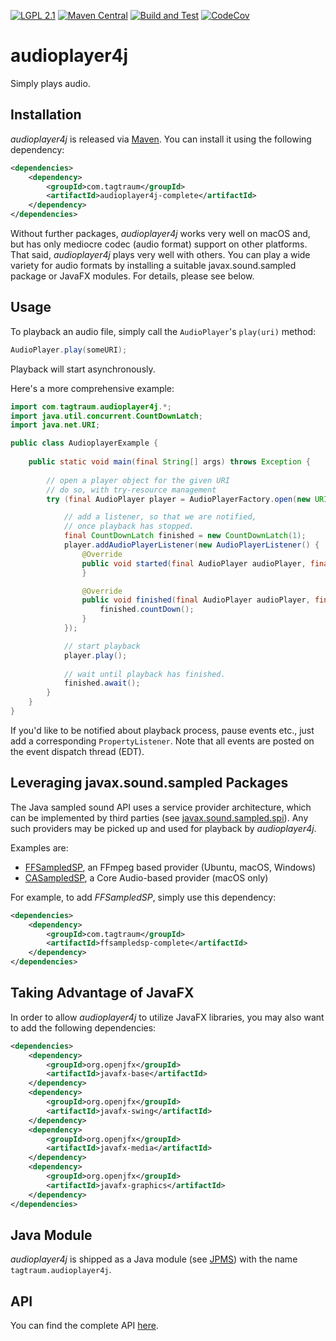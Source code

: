 [![LGPL 2.1](https://img.shields.io/badge/License-LGPL_2.1-blue.svg)](https://www.gnu.org/licenses/old-licenses/lgpl-2.1.html)
[![Maven Central](https://maven-badges.herokuapp.com/maven-central/com.tagtraum/audioplayer4j/badge.svg)](https://maven-badges.herokuapp.com/maven-central/com.tagtraum/audioplayer4j)
[![Build and Test](https://github.com/hendriks73/audioplayer4j/workflows/Build%20and%20Test/badge.svg)](https://github.com/hendriks73/audioplayer4j/actions)
[![CodeCov](https://codecov.io/gh/hendriks73/audioplayer4j/branch/main/graph/badge.svg?token=IBVAHZW5DZ)](https://codecov.io/gh/hendriks73/audioplayer4j/branch/main)


# audioplayer4j

Simply plays audio.

## Installation

*audioplayer4j* is released via [Maven](https://maven.apache.org).
You can install it using the following dependency:

```xml
<dependencies>
    <dependency>
        <groupId>com.tagtraum</groupId>
        <artifactId>audioplayer4j-complete</artifactId>
    </dependency>
</dependencies>
```

Without further packages, *audioplayer4j* works very well on macOS and,
but has only mediocre codec (audio format) support on other platforms.
That said, *audioplayer4j* plays very well with others. You can
play a wide variety for audio formats by installing a suitable
javax.sound.sampled package or JavaFX modules. For details, please see
below.

## Usage

To playback an audio file, simply call the `AudioPlayer`'s `play(uri)`
method:

```java
AudioPlayer.play(someURI);
```

Playback will start asynchronously.

Here's a more comprehensive example: 

```java
import com.tagtraum.audioplayer4j.*;
import java.util.concurrent.CountDownLatch;
import java.net.URI;

public class AudioplayerExample {
    
    public static void main(final String[] args) throws Exception {
        
        // open a player object for the given URI
        // do so, with try-resource management        
        try (final AudioPlayer player = AudioPlayerFactory.open(new URI(args[0]))) {

            // add a listener, so that we are notified,
            // once playback has stopped.            
            final CountDownLatch finished = new CountDownLatch(1);
            player.addAudioPlayerListener(new AudioPlayerListener() {
                @Override
                public void started(final AudioPlayer audioPlayer, final URI uri) {
                }

                @Override
                public void finished(final AudioPlayer audioPlayer, final URI uri) {
                    finished.countDown();
                }
            });

            // start playback        
            player.play();
            
            // wait until playback has finished.        
            finished.await();
        }
    }
}
```

If you'd like to be notified about playback process, pause events etc.,
just add a corresponding `PropertyListener`. Note that all events are
posted on the event dispatch thread (EDT).


## Leveraging javax.sound.sampled Packages 
                                     
The Java sampled sound API uses a service provider architecture, which can be implemented
by third parties (see [javax.sound.sampled.spi](https://docs.oracle.com/en/java/javase/17/docs/api/java.desktop/javax/sound/sampled/spi/package-summary.html)).
Any such providers may be picked up and used for playback by *audioplayer4j*.

Examples are:

- [FFSampledSP](https://github.com/hendriks73/ffsampledsp), an FFmpeg based provider (Ubuntu, macOS, Windows)
- [CASampledSP](https://github.com/hendriks73/casampledsp), a Core Audio-based provider (macOS only)

For example, to add *FFSampledSP*, simply use this dependency:

```xml
<dependencies>
    <dependency>
        <groupId>com.tagtraum</groupId>
        <artifactId>ffsampledsp-complete</artifactId>
    </dependency>
</dependencies>
```

## Taking Advantage of JavaFX

In order to allow *audioplayer4j* to utilize JavaFX libraries,
you may also want to add the following dependencies:

```xml
<dependencies>
    <dependency>
        <groupId>org.openjfx</groupId>
        <artifactId>javafx-base</artifactId>
    </dependency>
    <dependency>
        <groupId>org.openjfx</groupId>
        <artifactId>javafx-swing</artifactId>
    </dependency>
    <dependency>
        <groupId>org.openjfx</groupId>
        <artifactId>javafx-media</artifactId>
    </dependency>
    <dependency>
        <groupId>org.openjfx</groupId>
        <artifactId>javafx-graphics</artifactId>
    </dependency>
</dependencies>
```

## Java Module

*audioplayer4j* is shipped as a Java module
(see [JPMS](https://en.wikipedia.org/wiki/Java_Platform_Module_System))
with the name `tagtraum.audioplayer4j`.


## API

You can find the complete API [here](https://hendriks73.github.io/audioplayer4j/).
                       